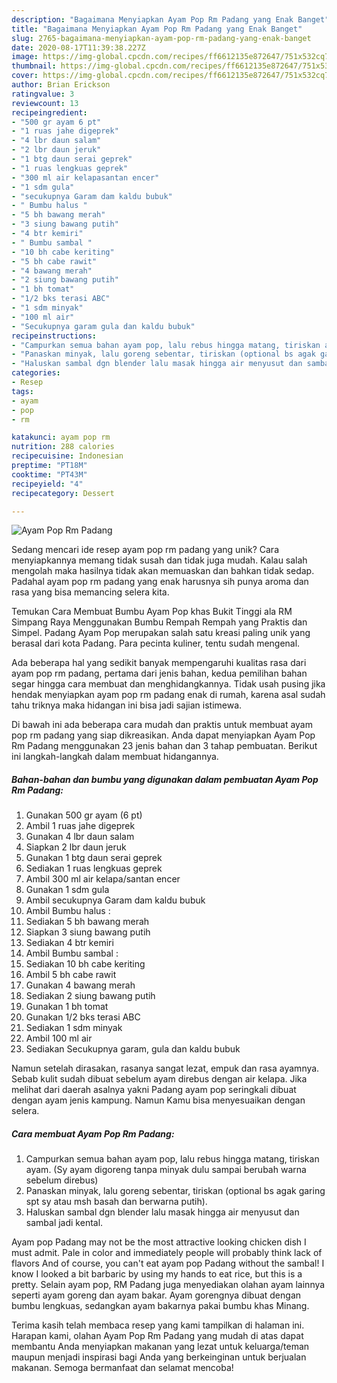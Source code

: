 ```yaml
---
description: "Bagaimana Menyiapkan Ayam Pop Rm Padang yang Enak Banget"
title: "Bagaimana Menyiapkan Ayam Pop Rm Padang yang Enak Banget"
slug: 2765-bagaimana-menyiapkan-ayam-pop-rm-padang-yang-enak-banget
date: 2020-08-17T11:39:38.227Z
image: https://img-global.cpcdn.com/recipes/ff6612135e872647/751x532cq70/ayam-pop-rm-padang-foto-resep-utama.jpg
thumbnail: https://img-global.cpcdn.com/recipes/ff6612135e872647/751x532cq70/ayam-pop-rm-padang-foto-resep-utama.jpg
cover: https://img-global.cpcdn.com/recipes/ff6612135e872647/751x532cq70/ayam-pop-rm-padang-foto-resep-utama.jpg
author: Brian Erickson
ratingvalue: 3
reviewcount: 13
recipeingredient:
- "500 gr ayam 6 pt"
- "1 ruas jahe digeprek"
- "4 lbr daun salam"
- "2 lbr daun jeruk"
- "1 btg daun serai geprek"
- "1 ruas lengkuas geprek"
- "300 ml air kelapasantan encer"
- "1 sdm gula"
- "secukupnya Garam dam kaldu bubuk"
- " Bumbu halus "
- "5 bh bawang merah"
- "3 siung bawang putih"
- "4 btr kemiri"
- " Bumbu sambal "
- "10 bh cabe keriting"
- "5 bh cabe rawit"
- "4 bawang merah"
- "2 siung bawang putih"
- "1 bh tomat"
- "1/2 bks terasi ABC"
- "1 sdm minyak"
- "100 ml air"
- "Secukupnya garam gula dan kaldu bubuk"
recipeinstructions:
- "Campurkan semua bahan ayam pop, lalu rebus hingga matang, tiriskan ayam. (Sy ayam digoreng tanpa minyak dulu sampai berubah warna sebelum direbus)"
- "Panaskan minyak, lalu goreng sebentar, tiriskan (optional bs agak garing spt sy atau msh basah dan berwarna putih)."
- "Haluskan sambal dgn blender lalu masak hingga air menyusut dan sambal jadi kental."
categories:
- Resep
tags:
- ayam
- pop
- rm

katakunci: ayam pop rm 
nutrition: 288 calories
recipecuisine: Indonesian
preptime: "PT18M"
cooktime: "PT43M"
recipeyield: "4"
recipecategory: Dessert

---
```



![Ayam Pop Rm Padang](https://img-global.cpcdn.com/recipes/ff6612135e872647/751x532cq70/ayam-pop-rm-padang-foto-resep-utama.jpg)

Sedang mencari ide resep ayam pop rm padang yang unik? Cara menyiapkannya memang tidak susah dan tidak juga mudah. Kalau salah mengolah maka hasilnya tidak akan memuaskan dan bahkan tidak sedap. Padahal ayam pop rm padang yang enak harusnya sih punya aroma dan rasa yang bisa memancing selera kita.

Temukan Cara Membuat Bumbu Ayam Pop khas Bukit Tinggi ala RM Simpang Raya Menggunakan Bumbu Rempah Rempah yang Praktis dan Simpel. Padang Ayam Pop merupakan salah satu kreasi paling unik yang berasal dari kota Padang. Para pecinta kuliner, tentu sudah mengenal.

Ada beberapa hal yang sedikit banyak mempengaruhi kualitas rasa dari ayam pop rm padang, pertama dari jenis bahan, kedua pemilihan bahan segar hingga cara membuat dan menghidangkannya. Tidak usah pusing jika hendak menyiapkan ayam pop rm padang enak di rumah, karena asal sudah tahu triknya maka hidangan ini bisa jadi sajian istimewa.


Di bawah ini ada beberapa cara mudah dan praktis untuk membuat ayam pop rm padang yang siap dikreasikan. Anda dapat menyiapkan Ayam Pop Rm Padang menggunakan 23 jenis bahan dan 3 tahap pembuatan. Berikut ini langkah-langkah dalam membuat hidangannya.

<!--inarticleads1-->

##### Bahan-bahan dan bumbu yang digunakan dalam pembuatan Ayam Pop Rm Padang:

1. Gunakan 500 gr ayam (6 pt)
1. Ambil 1 ruas jahe digeprek
1. Gunakan 4 lbr daun salam
1. Siapkan 2 lbr daun jeruk
1. Gunakan 1 btg daun serai geprek
1. Sediakan 1 ruas lengkuas geprek
1. Ambil 300 ml air kelapa/santan encer
1. Gunakan 1 sdm gula
1. Ambil secukupnya Garam dam kaldu bubuk
1. Ambil  Bumbu halus :
1. Sediakan 5 bh bawang merah
1. Siapkan 3 siung bawang putih
1. Sediakan 4 btr kemiri
1. Ambil  Bumbu sambal :
1. Sediakan 10 bh cabe keriting
1. Ambil 5 bh cabe rawit
1. Gunakan 4 bawang merah
1. Sediakan 2 siung bawang putih
1. Gunakan 1 bh tomat
1. Gunakan 1/2 bks terasi ABC
1. Sediakan 1 sdm minyak
1. Ambil 100 ml air
1. Sediakan Secukupnya garam, gula dan kaldu bubuk


Namun setelah dirasakan, rasanya sangat lezat, empuk dan rasa ayamnya. Sebab kulit sudah dibuat sebelum ayam direbus dengan air kelapa. Jika melihat dari daerah asalnya yakni Padang ayam pop seringkali dibuat dengan ayam jenis kampung. Namun Kamu bisa menyesuaikan dengan selera. 

<!--inarticleads2-->

##### Cara membuat Ayam Pop Rm Padang:

1. Campurkan semua bahan ayam pop, lalu rebus hingga matang, tiriskan ayam. (Sy ayam digoreng tanpa minyak dulu sampai berubah warna sebelum direbus)
1. Panaskan minyak, lalu goreng sebentar, tiriskan (optional bs agak garing spt sy atau msh basah dan berwarna putih).
1. Haluskan sambal dgn blender lalu masak hingga air menyusut dan sambal jadi kental.


Ayam pop Padang may not be the most attractive looking chicken dish I must admit. Pale in color and immediately people will probably think lack of flavors And of course, you can&#39;t eat ayam pop Padang without the sambal! I know I looked a bit barbaric by using my hands to eat rice, but this is a pretty. Selain ayam pop, RM Padang juga menyediakan olahan ayam lainnya seperti ayam goreng dan ayam bakar. Ayam gorengnya dibuat dengan bumbu lengkuas, sedangkan ayam bakarnya pakai bumbu khas Minang. 

Terima kasih telah membaca resep yang kami tampilkan di halaman ini. Harapan kami, olahan Ayam Pop Rm Padang yang mudah di atas dapat membantu Anda menyiapkan makanan yang lezat untuk keluarga/teman maupun menjadi inspirasi bagi Anda yang berkeinginan untuk berjualan makanan. Semoga bermanfaat dan selamat mencoba!
